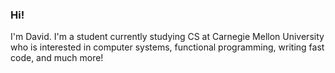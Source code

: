 ### Hi!
I'm David. I'm a student currently studying CS at Carnegie Mellon University who is interested in computer systems, functional programming, writing fast code, and much more! 
